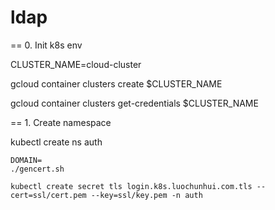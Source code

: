 # ldap

== 0. Init k8s env 

CLUSTER_NAME=cloud-cluster

gcloud container clusters create $CLUSTER_NAME


gcloud container clusters get-credentials $CLUSTER_NAME



== 1. Create namespace

kubectl create ns auth

```shell
DOMAIN=
./gencert.sh

kubectl create secret tls login.k8s.luochunhui.com.tls --cert=ssl/cert.pem --key=ssl/key.pem -n auth

